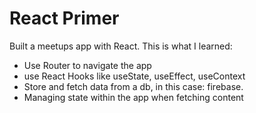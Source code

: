 # React Primer

Built a meetups app with React. This is what I learned:

- Use Router to navigate the app
- use React Hooks like useState, useEffect, useContext
- Store and fetch data from a db, in this case: firebase.
- Managing state within the app when fetching content